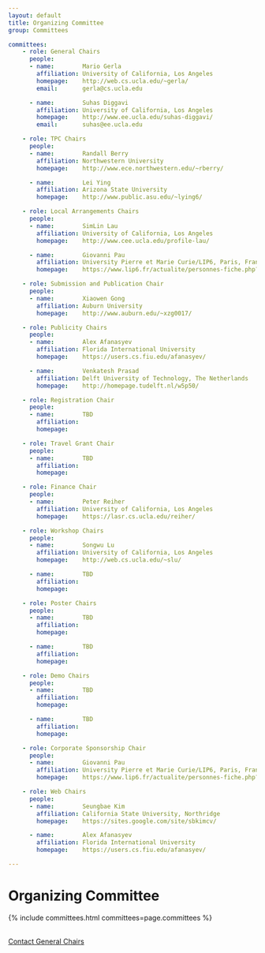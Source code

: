 ```yaml
---
layout: default
title: Organizing Committee
group: Committees

committees:
    - role: General Chairs
      people:
      - name:        Mario Gerla
        affiliation: University of California, Los Angeles
        homepage:    http://web.cs.ucla.edu/~gerla/
        email:       gerla@cs.ucla.edu

      - name:        Suhas Diggavi
        affiliation: University of California, Los Angeles
        homepage:    http://www.ee.ucla.edu/suhas-diggavi/
        email:       suhas@ee.ucla.edu

    - role: TPC Chairs
      people:
      - name:        Randall Berry
        affiliation: Northwestern University
        homepage:    http://www.ece.northwestern.edu/~rberry/

      - name:        Lei Ying
        affiliation: Arizona State University
        homepage:    http://www.public.asu.edu/~lying6/

    - role: Local Arrangements Chairs
      people:
      - name:        SimLin Lau
        affiliation: University of California, Los Angeles
        homepage:    http://www.cee.ucla.edu/profile-lau/

      - name:        Giovanni Pau
        affiliation: University Pierre et Marie Curie/LIP6, Paris, France
        homepage:    https://www.lip6.fr/actualite/personnes-fiche.php?nom=Pau

    - role: Submission and Publication Chair
      people:
      - name:        Xiaowen Gong
        affiliation: Auburn University
        homepage:    http://www.auburn.edu/~xzg0017/

    - role: Publicity Chairs
      people:
      - name:        Alex Afanasyev
        affiliation: Florida International University
        homepage:    https://users.cs.fiu.edu/afanasyev/

      - name:        Venkatesh Prasad
        affiliation: Delft University of Technology, The Netherlands
        homepage:    http://homepage.tudelft.nl/w5p50/

    - role: Registration Chair
      people:
      - name:        TBD
        affiliation: 
        homepage:    

    - role: Travel Grant Chair
      people:
      - name:        TBD
        affiliation: 
        homepage:    

    - role: Finance Chair
      people:
      - name:        Peter Reiher
        affiliation: University of California, Los Angeles
        homepage:    https://lasr.cs.ucla.edu/reiher/

    - role: Workshop Chairs
      people:
      - name:        Songwu Lu
        affiliation: University of California, Los Angeles
        homepage:    http://web.cs.ucla.edu/~slu/

      - name:        TBD
        affiliation: 
        homepage:    

    - role: Poster Chairs
      people:
      - name:        TBD
        affiliation: 
        homepage:    

      - name:        TBD
        affiliation: 
        homepage:    

    - role: Demo Chairs
      people:
      - name:        TBD
        affiliation: 
        homepage:    

      - name:        TBD
        affiliation: 
        homepage:

    - role: Corporate Sponsorship Chair
      people:
      - name:        Giovanni Pau
        affiliation: University Pierre et Marie Curie/LIP6, Paris, France
        homepage:    https://www.lip6.fr/actualite/personnes-fiche.php?nom=Pau

    - role: Web Chairs
      people:
      - name:        Seungbae Kim
        affiliation: California State University, Northridge
        homepage:    https://sites.google.com/site/sbkimcv/

      - name:        Alex Afanasyev
        affiliation: Florida International University
        homepage:    https://users.cs.fiu.edu/afanasyev/

---
```


# Organizing Committee

{% include committees.html committees=page.committees %}

<br/>

<div class="row">
  <div class="col-sm-6 col-sm-offset-3">
    <a href="mailto:gerla@cs.ucla.edu,suhas@ee.ucla.edu" class="btn btn-primary btn-block" role="button">Contact General Chairs</a>
  </div>
</div>
